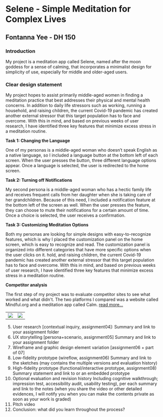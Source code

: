 # Selene - Simple Meditation for Complex Lives
## Fontanna Yee - DH 150
### Introduction
My project is a meditation app called Selene, named after the moon goddess for a sense of calming, that incorporates a minimalist design for simplicity of use, especially for middle and older-aged users. 

### Clear design statement
My project hopes to assist primarily middle-aged women in finding a meditation practice that best addresses their physical and mental health concerns. In addition to daily life stressors such as working, running a household, and raising children, the current Covid-19 pandemic has created another external stressor that this target population has to face and overcome. With this in mind, and based on previous weeks of user research, I have identified three key features that minimize excess stress in a meditation routine. 

**Task 1: Changing the Language**

One of my personas is a middle-aged woman who doesn’t speak English as a native language, so I included a language button at the bottom left of each screen. When 
the user presses the button, three different language options appear. Once a language is selected, the user is redirected to the home screen. 

**Task 2: Turning off Notifications**

My second persona is a middle-aged woman who has a hectic family life and receives frequent calls from her daughter when she is taking care of her grandchildren. Because of this need, I included a notification feature at the bottom left of the screen as well. When the user presses the feature, they can choose to mute their notifications for a certain amount of time. Once a choice is selected, the user receives a confirmation. 

**Task 3: Customizing Meditation Options**

Both my personas are looking for simple designs with easy-to-recognize features, which is why I placed the customization panel on the home screen, which is easy to recognize and read. The customization panel is organized into different categories that have more specific options when the user clicks on it. 
hold, and raising children, the current Covid-19 pandemic has created another external stressor that this target population has to face and overcome. With this in mind, and based on previous weeks of user research, I have identified three key features that minimize excess stress in a meditation routine. 

**Competitor analysis**

The first step of my project was to evaluate competitor sites to see what worked and what didn't. The two platforms I compared was a website called Mindful.org and a meditation app called Calm. [read more...](https://github.com/fyee1215/DH150-FontannaYee/blob/main/README.md)

<table>
<tr>
<td> <img src=”../calm.png” height=”300px”> </td>
<td> <img src=”../mindful.png” height=”300px”> </td>
</tr>
</table>


5) User research [contextual inquiry, assignment04]:
Summary and link to your assignment folder
6) UX storytelling [persona+scenario, assignment05]
Summary and link to your assignment folder
7) Wireframe and graphic design element variation [assignment06 + part of 07]
8) Low-fidelity prototype (wireflow, assignment06)
Summary and link to the sketches (may contains the multiple versions and evaluation history)
9) High-fidelity prototype (functional/interactive prototype, assignment08)
Summary statement and link to or an embedded prototype
10) Optional evaluation and revision history 
Including cognitive walkthrough; impression test, accessibility audit, usability testing), per each summary and link to the notes (when you share the video or other detailed evidences, I will notify you when you can make the contents private as soon as your work is graded)
11) Pitch video 
12) Conclusion: what did you learn throughout the process?
